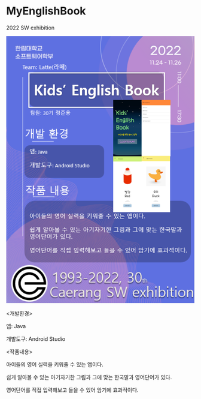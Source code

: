 # MyEnglishBook
2022 SW exhibition

<img src="SW전시회 판넬.png" width="640px"/>



<개발환경>

  앱: Java

  개발도구: Android Studio
  
  

<작품내용>

  아이들의 영어 실력을 키워줄 수 있는 앱이다.

  쉽게 알아볼 수 있는 아기자기한 그림과 그에 맞는 한국말과 영어단어가 있다.

  영어단어를 직접 입력해보고 들을 수 있어 암기에 효과적이다.
 

